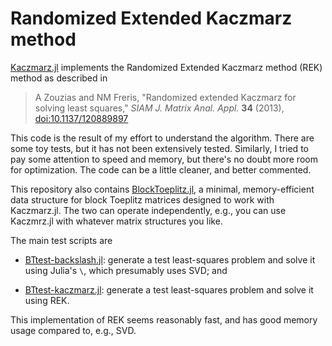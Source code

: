 # Randomized Extended Kaczmarz method

[Kaczmarz.jl](https://github.com/kkylin/Kaczmarz/blob/github/Kaczmarz.jl) implements the Randomized Extended Kaczmarz
method (REK) method as described in

> A Zouzias and NM Freris, "Randomized extended Kaczmarz for
solving least squares," *SIAM J. Matrix Anal. Appl.*  **34**
(2013),
[doi:10.1137/120889897](https://doi.org/10.1137/120889897)

This code is the result of my effort to understand the
algorithm.  There are some toy tests, but it has not been
extensively tested.  Similarly, I tried to pay some
attention to speed and memory, but there's no doubt more
room for optimization.  The code can be a little cleaner,
and better commented.

This repository also contains [BlockToeplitz.jl](https://github.com/kkylin/Kaczmarz/blob/github/BlockToeplitz.jl), a minimal,
memory-efficient data structure for block Toeplitz matrices
designed to work with Kaczmarz.jl. The two can operate
independently, e.g., you can use Kaczmrz.jl with whatever
matrix structures you like.

The main test scripts are

- [BTtest-backslash.jl](https://github.com/kkylin/Kaczmarz/blob/github/BTtest-backslash.jl): generate a test least-squares problem
  and solve it using Julia's `\`, which presumably uses SVD;
  and

- [BTtest-kaczmarz.jl](https://github.com/kkylin/Kaczmarz/blob/github/BTtest-kaczmarz.jl): generate a test least-squares problem
  and solve it using REK.

This implementation of REK seems reasonably fast, and has
good memory usage compared to, e.g., SVD.
